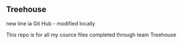 ## Treehouse

new line ia Git Hub - modified locally

This repo is for all my cource files completed through team Treehouse
